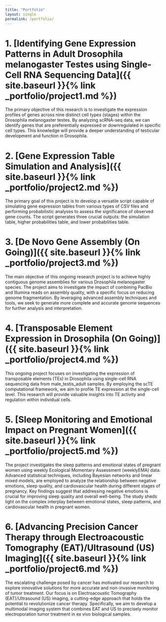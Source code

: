 ```yaml
---
title: "Portfolio"
layout: single
permalink: /portfolio/
---
```


# 1. [**Identifying Gene Expression Patterns in Adult Drosophila melanogaster Testes using Single-Cell RNA Sequencing Data**]({{ site.baseurl }}{% link _portfolio/project1.md %})

The primary objective of this research is to investigate the expression profiles of genes across nine distinct cell types (stages) within the Drosophila melanogaster testes. By analyzing scRNA-seq data, we can identify genes that are preferentially expressed or downregulated in specific cell types. This knowledge will provide a deeper understanding of testicular development and function in Drosophila.

# 2. [**Gene Expression Table Simulation and Analysis**]({{ site.baseurl }}{% link _portfolio/project2.md %})

The primary goal of this project is to develop a versatile script capable of simulating gene expression tables from various types of CSV files and performing probabilistic analyses to assess the significance of observed gene counts. The script generates three crucial outputs: the simulation table, higher probabilities table, and lower probabilities table.

# 3. [**De Novo Gene Assembly (On Going)**]({{ site.baseurl }}{% link _portfolio/project3.md %})

The main objective of this ongoing research project is to achieve highly contiguous genome assemblies for various Drosophila melanogaster species. The project aims to investigate the impact of combining PacBio and Illumina reads on assembly quality, with a specific focus on reducing genome fragmentation. By leveraging advanced assembly techniques and tools, we seek to generate more complete and accurate genome sequences for further analysis and interpretation.

# 4. [**Transposable Element Expression in Drosophila (On Going)**]({{ site.baseurl }}{% link _portfolio/project4.md %})

This ongoing project focuses on investigating the expression of transposable elements (TEs) in Drosophila using single-cell RNA sequencing data from male_testis_adult samples. By employing the scTE computational framework, we aim to profile TE expression at the single-cell level. This research will provide valuable insights into TE activity and regulation within individual cells.

# 5. [**Sleep Monitoring and Emotional Impact on Pregnant Women**]({{ site.baseurl }}{% link _portfolio/project5.md %})

The project investigates the sleep patterns and emotional states of pregnant women using weekly Ecological Momentary Assessment (weeklyEMA) data. Advanced statistical techniques, including Bayesian networks and linear mixed models, are employed to analyze the relationship between negative emotions, sleep quality, and cardiovascular health during different stages of pregnancy. Key findings suggest that addressing negative emotions is crucial for improving sleep quality and overall well-being. The study sheds light on the complex interplay between emotional states, sleep patterns, and cardiovascular health in pregnant women.

# 6. [**Advancing Precision Cancer Therapy through Electroacoustic Tomography (EAT)/Ultrasound (US) Imaging**]({{ site.baseurl }}{% link _portfolio/project6.md %})

The escalating challenge posed by cancer has motivated our research to explore innovative solutions for more accurate and non-invasive monitoring of tumor treatment. Our focus is on Electroacoustic Tomography (EAT)/Ultrasound (US) imaging, a cutting-edge approach that holds the potential to revolutionize cancer therapy. Specifically, we aim to develop a multimodal imaging system that combines EAT and US to precisely monitor electroporation tumor treatment in ex vivo biological samples.

